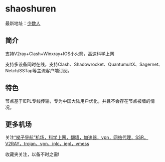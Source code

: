 # shaoshuren

最新地址：[少数人](https://xn--gmqz83awjh.co/auth/register?code=6zLK)

## 简介

支持V2ray+Clash+Winxray+IOS小火箭，高速科学上网

支持多设备同时在线，支持Clash、Shadowrocket、QuantumultX、Sagernet、Netch/SSTap等主流客户端订阅。

## 特色

节点基于IEPL专线传输，专为中国大陆用户优化，并且不会存在节点被墙的情况。

## 更多机场

关注[“梯子导航”机场，科学上网，翻墙，加速器，vpn，网络代理，SSR，V2RAY，trojan，vpn，iplc，iepl，vmess](https://tzdaohang.com/)

收藏夹关注，以备不时之需!
